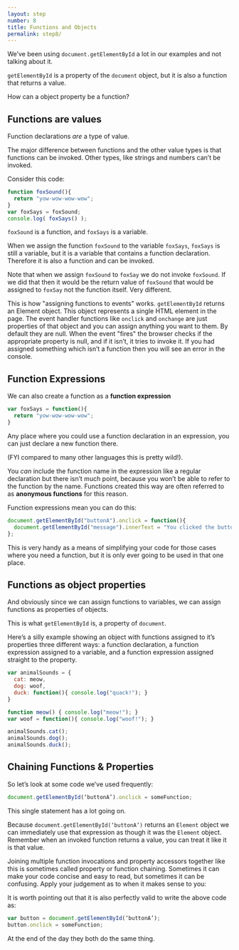 ```yaml
---
layout: step
number: 8
title: Functions and Objects
permalink: step8/
---
```


We’ve been using `document.getElementById` a lot in our examples and not talking about it.

`getElementById` is a property of the `document` object, but it is also a function that returns a value.

How can a object property be a function?

## Functions are values

Function declarations *are* a type of value.  

The major difference between functions and the other value types is that functions can be invoked.  Other types, like strings and numbers can’t be invoked.

Consider this code:

```javascript
function foxSound(){
  return "yow-wow-wow-wow";
}
var foxSays = foxSound;
console.log( foxSays() );
```

`foxSound` is a function, and `foxSays` is a variable.  

When we assign the function `foxSound` to the variable `foxSays`, `foxSays` is still a variable, but it is a variable that contains a function declaration.  Therefore it is also a function and can be invoked.

Note that when we assign `foxSound` to `foxSay` we do not invoke `foxSound`.  If we did that then it would be the return value of `foxSound` that would be assigned to `foxSay` not the function itself.  Very different.

This is how "assigning functions to events" works.  `getElementById` returns an Element object. This object represents a single HTML element in the page.  The event handler functions like `onclick` and `onchange` are just properties of that object and you can assign anything you want to them.  By default they are null.  When the event "fires" the browser checks if the appropriate property is null, and if it isn’t, it tries to invoke it.  If you had assigned something which isn’t a function then you will see an error in the console.

## Function Expressions

We can also create a function as a **function expression**

```javascript
var foxSays = function(){
  return "yow-wow-wow-wow";
}
```

Any place where you could use a function declaration in an expression, you can just declare a new function there.  

(FYI compared to many other languages this is pretty wild!).

You *can* include the function name in the expression like a regular declaration but there isn’t much point, because you won’t be able to refer to the function by the name.  Functions created this way are often referred to as **anonymous functions** for this reason.

Function expressions mean you can do this:

```javascript
document.getElementById("buttonA").onclick = function(){
  document.getElementById("message").innerText = "You clicked the button!"!
};
```

This is very handy as a means of simplifying your code for those cases where you need a function, but it is only ever going to be used in that one place.

## Functions as object properties

And obviously since we can assign functions to variables, we can assign functions as properties of objects.

This is what `getElementById` is, a property of `document`.

Here’s a silly example showing an object with functions assigned to it’s properties three different ways: a function declaration, a function expression assigned to a variable, and a function expression assigned straight to the property.

```javascript
var animalSounds = {
  cat: meow,
  dog: woof,
  duck: function(){ console.log("quack!"); }
}

function meow() { console.log("meow!"); }
var woof = function(){ console.log("woof!"); }

animalSounds.cat();
animalSounds.dog();
animalSounds.duck();
```

## Chaining Functions & Properties

So let’s look at some code we’ve used frequently:

```javascript
document.getElementById(‘buttonA’).onclick = someFunction;
```
This single statement has a lot going on.  

Because `document.getElementById(‘buttonA’)` returns an `Element` object we can immediately use that expression as though it was the `Element` object.  Remember when an invoked function returns a value, you can treat it like it is that value.

Joining multiple function invocations and property accessors together like this is sometimes called property or function chaining.  Sometimes it can make your code concise and easy to read, but sometimes it can be confusing.  Apply your judgement as to when it makes sense to you:

It is worth pointing out that it is also perfectly valid to write the above code as:

```javascript
var button = document.getElementById(‘buttonA’);
button.onclick = someFunction;
```

At the end of the day they both do the same thing.
